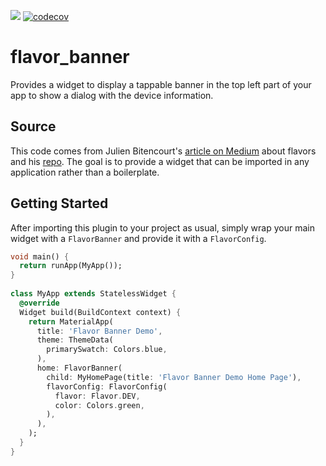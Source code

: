 ![](https://github.com/muldec/flavor_banner/workflows/CI/badge.svg) [![codecov](https://img.shields.io/codecov/c/github/Muldec/flavor_banner/master?label=coverage%20%28master%29)](https://codecov.io/gh/Muldec/flavor_banner)

# flavor_banner

Provides a widget to display a tappable banner in the top left part of 
your app to show a dialog with the device information.

## Source

This code comes from Julien Bitencourt's [article on Medium](https://medium.com/flutter-community/flutter-ready-to-go-e59873f9d7de) about flavors and his [repo](https://github.com/JHBitencourt/ready_to_go). The goal is to provide a widget that can be imported in any application rather than a boilerplate.

## Getting Started

After importing this plugin to your project as usual, simply wrap your 
main widget with a `FlavorBanner` and provide it with a `FlavorConfig`.

```dart
void main() {
  return runApp(MyApp());
}
    
class MyApp extends StatelessWidget {
  @override
  Widget build(BuildContext context) {
    return MaterialApp(
      title: 'Flavor Banner Demo',
      theme: ThemeData(
        primarySwatch: Colors.blue,
      ),
      home: FlavorBanner(
        child: MyHomePage(title: 'Flavor Banner Demo Home Page'),
        flavorConfig: FlavorConfig(
          flavor: Flavor.DEV,
          color: Colors.green,
        ),
      ),
    );
  }
}    
```

